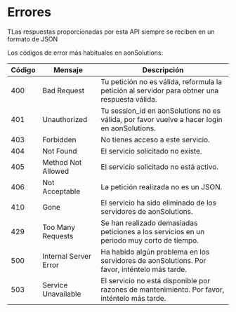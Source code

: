 # Errores

<aside class="notice">TLas respuestas proporcionadas por esta API siempre se reciben en un formato de JSON</aside>

Los códigos de error más habituales en aonSolutions:

Código | Mensaje | Descripción
------ | ------- | -----------
400 | Bad Request | Tu petición no es válida, reformula la petición al servidor para obtner una respuesta válida.
401 | Unauthorized | Tu session_id en aonSolutions no es válida, por favor vuelve a hacer login en aonSolutions.
403 | Forbidden | No tienes acceso a este servicio.
404 | Not Found | El servicio solicitado no existe.
405 | Method Not Allowed | El servicio solicitado no está activo.
406 | Not Acceptable | La petición realizada no es un JSON.
410 | Gone | El servicio ha sido eliminado de los servidores de aonSolutions.
429 | Too Many Requests | Se han realizado demasiadas peticiones a los servicios en un periodo muy corto de tiempo.
500 | Internal Server Error | Ha habido algún problema en los servidores de aonSolutions. Por favor, inténtelo más tarde.
503 | Service Unavailable | El servicio no está disponible por razones de mantenimiento. Por favor, inténtelo más tarde.
